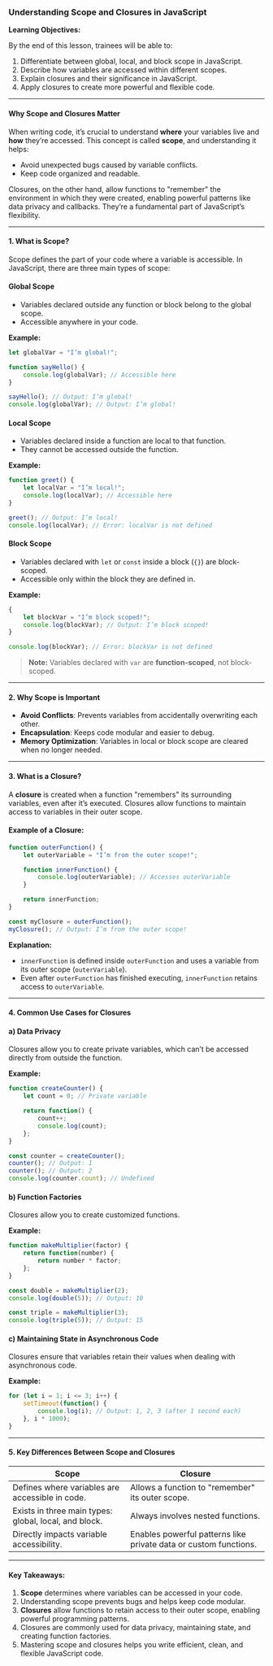 ### **Understanding Scope and Closures in JavaScript**

**Learning Objectives:**

By the end of this lesson, trainees will be able to:

1. Differentiate between global, local, and block scope in JavaScript.
2. Describe how variables are accessed within different scopes.
3. Explain closures and their significance in JavaScript.
4. Apply closures to create more powerful and flexible code.

---

#### **Why Scope and Closures Matter**

When writing code, it’s crucial to understand **where** your variables live and **how** they’re accessed. This concept is called **scope**, and understanding it helps:
- Avoid unexpected bugs caused by variable conflicts.
- Keep code organized and readable.

Closures, on the other hand, allow functions to "remember" the environment in which they were created, enabling powerful patterns like data privacy and callbacks. They’re a fundamental part of JavaScript’s flexibility.

---

#### **1. What is Scope?**

Scope defines the part of your code where a variable is accessible. In JavaScript, there are three main types of scope:

#### **Global Scope**
- Variables declared outside any function or block belong to the global scope.
- Accessible anywhere in your code.

**Example:**
```javascript
let globalVar = "I’m global!";

function sayHello() {
    console.log(globalVar); // Accessible here
}

sayHello(); // Output: I’m global!
console.log(globalVar); // Output: I’m global!
```

#### **Local Scope**
- Variables declared inside a function are local to that function.
- They cannot be accessed outside the function.

**Example:**
```javascript
function greet() {
    let localVar = "I’m local!";
    console.log(localVar); // Accessible here
}

greet(); // Output: I’m local!
console.log(localVar); // Error: localVar is not defined
```

#### **Block Scope**
- Variables declared with `let` or `const` inside a block (`{}`) are block-scoped.
- Accessible only within the block they are defined in.

**Example:**
```javascript
{
    let blockVar = "I’m block scoped!";
    console.log(blockVar); // Output: I’m block scoped!
}

console.log(blockVar); // Error: blockVar is not defined
```

> **Note:** Variables declared with `var` are **function-scoped**, not block-scoped.

---

#### **2. Why Scope is Important**
- **Avoid Conflicts**: Prevents variables from accidentally overwriting each other.
- **Encapsulation**: Keeps code modular and easier to debug.
- **Memory Optimization**: Variables in local or block scope are cleared when no longer needed.

---

#### **3. What is a Closure?**

A **closure** is created when a function "remembers" its surrounding variables, even after it’s executed. Closures allow functions to maintain access to variables in their outer scope.

#### **Example of a Closure:**
```javascript
function outerFunction() {
    let outerVariable = "I’m from the outer scope!";

    function innerFunction() {
        console.log(outerVariable); // Accesses outerVariable
    }

    return innerFunction;
}

const myClosure = outerFunction();
myClosure(); // Output: I’m from the outer scope!
```

**Explanation:**
- `innerFunction` is defined inside `outerFunction` and uses a variable from its outer scope (`outerVariable`).
- Even after `outerFunction` has finished executing, `innerFunction` retains access to `outerVariable`.

---

#### **4. Common Use Cases for Closures**

#### **a) Data Privacy**
Closures allow you to create private variables, which can’t be accessed directly from outside the function.

**Example:**
```javascript
function createCounter() {
    let count = 0; // Private variable

    return function() {
        count++;
        console.log(count);
    };
}

const counter = createCounter();
counter(); // Output: 1
counter(); // Output: 2
console.log(counter.count); // Undefined
```

#### **b) Function Factories**
Closures allow you to create customized functions.

**Example:**
```javascript
function makeMultiplier(factor) {
    return function(number) {
        return number * factor;
    };
}

const double = makeMultiplier(2);
console.log(double(5)); // Output: 10

const triple = makeMultiplier(3);
console.log(triple(5)); // Output: 15
```

#### **c) Maintaining State in Asynchronous Code**
Closures ensure that variables retain their values when dealing with asynchronous code.

**Example:**
```javascript
for (let i = 1; i <= 3; i++) {
    setTimeout(function() {
        console.log(i); // Output: 1, 2, 3 (after 1 second each)
    }, i * 1000);
}
```

---

#### **5. Key Differences Between Scope and Closures**
| **Scope**                           | **Closure**                          |
|-------------------------------------|--------------------------------------|
| Defines where variables are accessible in code. | Allows a function to "remember" its outer scope. |
| Exists in three main types: global, local, and block. | Always involves nested functions. |
| Directly impacts variable accessibility. | Enables powerful patterns like private data or custom functions. |

---

#### **Key Takeaways:**
1. **Scope** determines where variables can be accessed in your code.
2. Understanding scope prevents bugs and helps keep code modular.
3. **Closures** allow functions to retain access to their outer scope, enabling powerful programming patterns.
4. Closures are commonly used for data privacy, maintaining state, and creating function factories.
5. Mastering scope and closures helps you write efficient, clean, and flexible JavaScript code.

